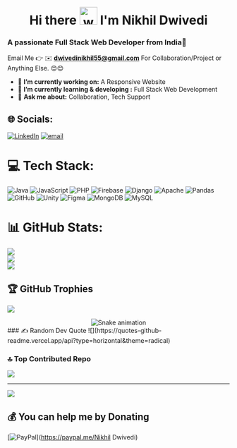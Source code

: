 <!-- Text overlay -->
<div style="position: relative; padding-top: 250px; z-index: 1;">
  <h1 align="center">Hi there <img src="https://user-images.githubusercontent.com/72663882/171687151-bb31c996-c9d2-49c8-b593-734946893b23.gif" alt="waving hand gif" aria-hidden="true" width="40" /> I'm Nikhil Dwivedi</h1>
  <h3> A passionate Full Stack Web Developer from India🚀</h3>

Email Me 👉 ✉️ **dwivedinikhil55@gmail.com** For Collaboration/Project or Anything Else. 😊😊

- 🔭 **I’m currently working on:** A Responsive Website
- 🌱 **I’m currently learning & developing :** Full Stack Web Development
- 💬 **Ask me about:** Collaboration, Tech Support
## 🌐 Socials:
[![LinkedIn](https://img.shields.io/badge/LinkedIn-%230077B5.svg?logo=linkedin&logoColor=white)](https://linkedin.com/in/www.linkedin.com/in/nikhil-dwivedi-77007b326) [![email](https://img.shields.io/badge/Email-D14836?logo=gmail&logoColor=white)](mailto:dwivedinikhil55@gmail.com) 

# 💻 Tech Stack:
![Java](https://img.shields.io/badge/java-%23ED8B00.svg?style=for-the-badge&logo=openjdk&logoColor=white) ![JavaScript](https://img.shields.io/badge/javascript-%23323330.svg?style=for-the-badge&logo=javascript&logoColor=%23F7DF1E) ![PHP](https://img.shields.io/badge/php-%23777BB4.svg?style=for-the-badge&logo=php&logoColor=white) ![Firebase](https://img.shields.io/badge/firebase-%23039BE5.svg?style=for-the-badge&logo=firebase) ![Django](https://img.shields.io/badge/django-%23092E20.svg?style=for-the-badge&logo=django&logoColor=white) ![Apache](https://img.shields.io/badge/apache-%23D42029.svg?style=for-the-badge&logo=apache&logoColor=white) ![Pandas](https://img.shields.io/badge/pandas-%23150458.svg?style=for-the-badge&logo=pandas&logoColor=white) ![GitHub](https://img.shields.io/badge/github-%23121011.svg?style=for-the-badge&logo=github&logoColor=white) ![Unity](https://img.shields.io/badge/unity-%23000000.svg?style=for-the-badge&logo=unity&logoColor=white) ![Figma](https://img.shields.io/badge/figma-%23F24E1E.svg?style=for-the-badge&logo=figma&logoColor=white) ![MongoDB](https://img.shields.io/badge/MongoDB-%234ea94b.svg?style=for-the-badge&logo=mongodb&logoColor=white) ![MySQL](https://img.shields.io/badge/mysql-4479A1.svg?style=for-the-badge&logo=mysql&logoColor=white)
# 📊 GitHub Stats:
![](https://github-readme-stats.vercel.app/api?username=NIKHILDWIVEDI200499&theme=holi&hide_border=false&include_all_commits=false&count_private=false)<br/>
![](https://nirzak-streak-stats.vercel.app/?user=NIKHILDWIVEDI200499&theme=holi&hide_border=false)<br/>
![](https://github-readme-stats.vercel.app/api/top-langs/?username=NIKHILDWIVEDI200499&theme=holi&hide_border=false&include_all_commits=false&count_private=false&layout=compact)

## 🏆 GitHub Trophies
![](https://github-profile-trophy.vercel.app/?username=NIKHILDWIVEDI200499&theme=radical&no-frame=false&no-bg=true&margin-w=4)

<!-- Snake Game Repo View -->

<div align="center">
  <img src="https://profile-readme-generator.com/assets/snake.svg" alt="Snake animation" />
</div>
### ✍️ Random Dev Quote
![](https://quotes-github-readme.vercel.app/api?type=horizontal&theme=radical)

### 🔝 Top Contributed Repo
![](https://github-contributor-stats.vercel.app/api?username=NIKHILDWIVEDI200499&limit=5&theme=dark&combine_all_yearly_contributions=true)

---
[![](https://visitcount.itsvg.in/api?id=NIKHILDWIVEDI200499&icon=0&color=0)](https://visitcount.itsvg.in)


  ## 💰 You can help me by Donating
  [![PayPal](https://img.shields.io/badge/PayPal-00457C?style=for-the-badge&logo=paypal&logoColor=white)](https://paypal.me/Nikhil Dwivedi) 

  
<!-- Proudly created with GPRM ( https://gprm.itsvg.in ) -->
